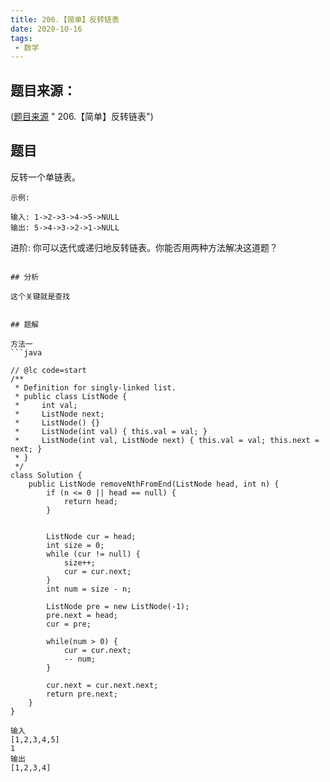 ```yaml
---
title: 206.【简单】反转链表
date: 2020-10-16
tags:
 - 数学
---
```


## 题目来源：
([题目来源](https://leetcode-cn.com/problems/reverse-linked-list/) " 206.【简单】反转链表")

## 题目
反转一个单链表。
```
示例:

输入: 1->2->3->4->5->NULL
输出: 5->4->3->2->1->NULL
```

进阶:
你可以迭代或递归地反转链表。你能否用两种方法解决这道题？
```

## 分析

这个关键就是查找


## 题解

方法一
```java

// @lc code=start
/**
 * Definition for singly-linked list.
 * public class ListNode {
 *     int val;
 *     ListNode next;
 *     ListNode() {}
 *     ListNode(int val) { this.val = val; }
 *     ListNode(int val, ListNode next) { this.val = val; this.next = next; }
 * }
 */
class Solution {
    public ListNode removeNthFromEnd(ListNode head, int n) {
        if (n <= 0 || head == null) {
            return head;
        }


        ListNode cur = head;
        int size = 0;
        while (cur != null) {
            size++;
            cur = cur.next;
        }
        int num = size - n;

        ListNode pre = new ListNode(-1);
        pre.next = head;
        cur = pre;

        while(num > 0) {
            cur = cur.next;
            -- num;
        }

        cur.next = cur.next.next;
        return pre.next;
    }
}
```

```
输入
[1,2,3,4,5] 
1
输出
[1,2,3,4]



```